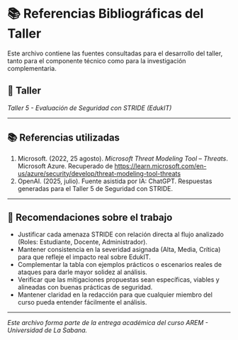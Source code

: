# 📚 Referencias Bibliográficas del Taller

Este archivo contiene las fuentes consultadas para el desarrollo del taller, tanto para el componente técnico como para la investigación complementaria.

## 🔖 Taller
_Taller 5 - Evaluación de Seguridad con STRIDE (EdukIT)_

---

## 📚 Referencias utilizadas

1. Microsoft. (2022, 25 agosto). *Microsoft Threat Modeling Tool – Threats*. Microsoft Azure. Recuperado de https://learn.microsoft.com/en-us/azure/security/develop/threat-modeling-tool-threats  
2. OpenAI. (2025, julio). Fuente asistida por IA: ChatGPT. Respuestas generadas para el Taller 5 de Seguridad con STRIDE.

---

## 📌 Recomendaciones sobre el trabajo

- Justificar cada amenaza STRIDE con relación directa al flujo analizado (Roles: Estudiante, Docente, Administrador).  
- Mantener consistencia en la severidad asignada (Alta, Media, Crítica) para que refleje el impacto real sobre EdukIT.  
- Complementar la tabla con ejemplos prácticos o escenarios reales de ataques para darle mayor solidez al análisis.  
- Verificar que las mitigaciones propuestas sean específicas, viables y alineadas con buenas prácticas de seguridad.  
- Mantener claridad en la redacción para que cualquier miembro del curso pueda entender fácilmente el análisis.

---

_Este archivo forma parte de la entrega académica del curso AREM - Universidad de La Sabana._
